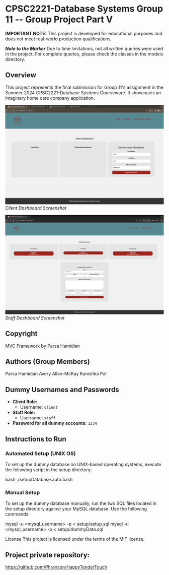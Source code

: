 # CPSC2221-Database Systems Group 11 -- Group Project Part V

**IMPORTANT NOTE:** This project is developed for educational purposes and does not meet real-world production qualifications.

**_Note to the Marker_**
Due to time limitations, not all written queries were used in the project. For complete queries, please check the classes in the models directory.

## Overview

This project represents the final submission for Group 11's assignment in the Summer 2024 CPSC2221-Database Systems Courseware. It showcases an imaginary home care company application.

![Client Dashboard Screenshot](assets/Screenshots/ClientDashboard.png)
_Client Dashboard Screenshot_

![Staff Dashboard Screenshot](assets/Screenshots/StaffDashboard.png)
_Staff Dashboard Screenshot_

## Copyright

MVC Framework by Parsa Hamidian

## Authors (Group Members)

Parsa Hamidian
Avery Allan-McKay
Kanishka Pal

## Dummy Usernames and Passwords

- **Client Role:**
  - Username: `client`
- **Staff Role:**
  - Username: `staff`
- **Password for all dummy accounts:** `1234`

## Instructions to Run

### Automated Setup (UNIX OS)

To set up the dummy database on UNIX-based operating systems, execute the following script in the setup directory:

bash
./setupDatabase.auto.bash

### Manual Setup

To set up the dummy database manually, run the two SQL files located in the setup directory against your MySQL database. Use the following commands:

mysql -u <mysql_username> -p < setup/setup.sql
mysql -u <mysql_username> -p < setup/dummyData.sql

License
This project is licensed under the terms of the MIT license.

## Project private repository:

https://github.com/Phranson/HappyTenderTouch
